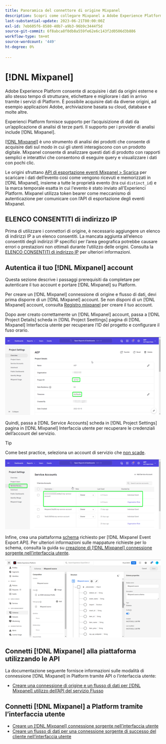 ```yaml
---
title: Panoramica del connettore di origine Mixpanel
description: Scopri come collegare Mixpanel a Adobe Experience Platform utilizzando le API o l’interfaccia utente.
last-substantial-update: 2023-06-21T00:00:00Z
exl-id: 7eb605f6-8580-40b7-a9b3-96b9c3444f5d
source-git-commit: 6f8abca8f0db8a559fe62e6c143f2d0506d3b886
workflow-type: tm+mt
source-wordcount: '449'
ht-degree: 0%

---
```


# [!DNL Mixpanel]

Adobe Experience Platform consente di acquisire i dati da origini esterne e allo stesso tempo di strutturare, etichettare e migliorare i dati in arrivo tramite i servizi di Platform. È possibile acquisire dati da diverse origini, ad esempio applicazioni Adobe, archiviazione basata su cloud, database e molte altre.

Experienci Platform fornisce supporto per l’acquisizione di dati da un’applicazione di analisi di terze parti. Il supporto per i provider di analisi include [!DNL Mixpanel].

[[!DNL Mixpanel]](https://www.mixpanel.com) è uno strumento di analisi dei prodotti che consente di acquisire dati sul modo in cui gli utenti interagiscono con un prodotto digitale. Mixpanel consente di analizzare questi dati di prodotto con rapporti semplici e interattivi che consentono di eseguire query e visualizzare i dati con pochi clic.

Le origini sfruttano [API di esportazione eventi Mixpanel > Scarica](https://developer.mixpanel.com/reference/raw-event-export) per scaricare i dati dell’evento così come vengono ricevuti e memorizzati in [!DNL Mixpanel], insieme a tutte le proprietà evento (tra cui `distinct_id`) e la marca temporale esatta in cui l&#39;evento è stato inviato all&#39;Experienci Platform. Mixpanel utilizza token bearer come meccanismo di autenticazione per comunicare con l’API di esportazione degli eventi Mixpanel.

## ELENCO CONSENTITI di indirizzo IP

Prima di utilizzare i connettori di origine, è necessario aggiungere un elenco di indirizzi IP a un elenco consentiti. La mancata aggiunta all’elenco consentiti degli indirizzi IP specifici per l’area geografica potrebbe causare errori o prestazioni non ottimali durante l’utilizzo delle origini. Consulta la [ELENCO CONSENTITI di indirizzo IP](../../ip-address-allow-list.md) per ulteriori informazioni.

## Autentica il tuo [!DNL Mixpanel] account

Questa sezione descrive i passaggi prerequisiti da completare per autenticare il tuo account e portare [!DNL Mixpanel] su Platform.

Per creare un [!DNL Mixpanel] connessione di origine e flusso di dati, devi prima disporre di un [!DNL Mixpanel] account. Se non disponi di un [!DNL Mixpanel] account, consulta [Registro mixpanel](https://mixpanel.com/register/) per creare il tuo account.

Dopo aver creato correttamente un [!DNL Mixpanel] account, passa a [!DNL Project Details] scheda in [!DNL Project Seettings] pagina di [!DNL Mixpanel] Interfaccia utente per recuperare l’ID del progetto e configurare il fuso orario.

![mixpanel-project-settings](../../images/tutorials/create/mixpanel-export-events/mixpanel-project-settings.png)

Quindi, passa a [!DNL Service Accounts] scheda in [!DNL Project Settings] pagina in [!DNL Mixpanel] Interfaccia utente per recuperare le credenziali dell’account del servizio.

>[!TIP]
>
>Come best practice, seleziona un account di servizio che [non scade](https://developer.mixpanel.com/reference/service-accounts#service-account-expiration).

![Account del servizio Mixpanel](../../images/tutorials/create/mixpanel-export-events/mixpanel-service-account.png)

Infine, crea una piattaforma [schema](../../../xdm/schema/composition.md) richiesto per [!DNL Mixpanel Event Export API]. Per ulteriori informazioni sulle mappature richieste per lo schema, consulta la guida su [creazione di [!DNL Mixpanel] connessione sorgente nell’interfaccia utente](../../tutorials/ui/create/analytics/mixpanel.md#additional-resources).

![Crea schema](../../images/tutorials/create/mixpanel-export-events/schema.png)

## Connetti [!DNL Mixpanel] alla piattaforma utilizzando le API

La documentazione seguente fornisce informazioni sulle modalità di connessione [!DNL Mixpanel] in Platform tramite API o l’interfaccia utente:

* [Creare una connessione di origine e un flusso di dati per [!DNL Mixpanel] utilizzo dell’API del servizio Flusso](../../tutorials/api/create/analytics/mixpanel.md)

## Connetti [!DNL Mixpanel] a Platform tramite l’interfaccia utente

* [Creare un [!DNL Mixpanel] connessione sorgente nell’interfaccia utente](../../tutorials/ui/create/analytics/mixpanel.md)
* [Creare un flusso di dati per una connessione sorgente di successo del cliente nell’interfaccia utente](../../tutorials/ui/dataflow/analytics.md)
